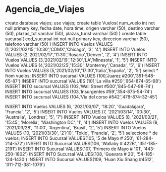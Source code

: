 # Agencia_de_Viajes
create database viajes;
use viajes;
create table Vuelos(
num_vuelo int not null primary key,
fecha date,
hora time,
origen varchar (50),
destino varchar (50),
plazas_tot varchar (50),
plazas_turist varchar (50)
) 
create table sucursal(
cod_sucursal int not null primary key,
direccion varchar (50),
telefono varchar (50)
)
INSERT INTO Vuelos VALUES (1,'2021/02/15','10:30','CDMX','Chicago', '3', '4')
INSERT INTO Vuelos VALUES (2,'2021/02/17','11:30','Rosario','Denver', '2', '4')
INSERT INTO Vuelos VALUES (3,'2021/02/19','12:30','LA','Minesota', '1', '5')
INSERT INTO Vuelos VALUES (4,'2021/02/25','15:30','Monterrey','Canada', '5', '6')
INSERT INTO Vuelos VALUES (5,'2021/02/10','17:30','Italia','España', '2', '5')
select * from vuelos;
INSERT INTO sucursal VALUES (100,'Juarez #200','351-548-65-87')
INSERT INTO sucursal VALUES (101,'La villa #250','654-874-65-98')
INSERT INTO sucursal VALUES (102,'Wall Street #500','845-547-98-74')
INSERT INTO sucursal VALUES (103,'Insurgentes #59','354-875-54-74')
INSERT INTO sucursal VALUES (104,'Via del corso #542','478-874-32-45')

INSERT INTO Vuelos VALUES (6, '2021/03/07', '18:20', 'Guadalajara', 'Francia', '2', '5')
INSERT INTO Vuelos VALUES (7, '2021/03/14', '00:30', 'Australia', 'Londres', '5', '7')
INSERT INTO Vuelos VALUES (8, '2021/03/21', '15:45', 'Morelia', 'Washington DC', '1', '4')
INSERT INTO Vuelos VALUES (9, '2021/03/28', '11:00', 'Argentina', 'Brasil', '2', '5')
INSERT INTO Vuelos VALUES (10, '2021/03/30', '21:10', 'Tokio', 'Francia', '2', '5')
seleccione * de vuelos; 
INSERT INTO Sucursal VALUES(105, '5 de Mayo # 250', '61-284-214-572')
INSERT INTO Sucursal VALUES(106, 'Wallaby # 422B', '351-185-2191')
INSERT INTO Sucursal VALUES(107, 'Primero de Mayo # 101', '443-250-1802')
INSERT INTO Sucursal VALUES(108, 'Guevara # 20', '54-185-124-1430')
INSERT INTO Sucursal VALUES(109, 'Huan Xiu Shang #4512', '011-712-381-1079')






